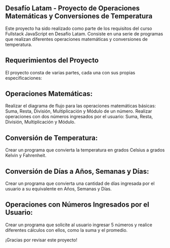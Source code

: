## Desafío Latam - Proyecto de Operaciones Matemáticas y Conversiones de Temperatura
Este proyecto ha sido realizado como parte de los requisitos del curso Fullstack JavaScript en Desafío Latam. Consiste en una serie de programas que realizan diferentes operaciones matemáticas y conversiones de temperatura.

## Requerimientos del Proyecto
El proyecto consta de varias partes, cada una con sus propias especificaciones:

## Operaciones Matemáticas:
Realizar el diagrama de flujo para las operaciones matemáticas básicas: Suma, Resta, División, Multiplicación y Módulo de un número.
Realizar operaciones con dos números ingresados por el usuario: Suma, Resta, División, Multiplicación y Módulo.

## Conversión de Temperatura:
Crear un programa que convierta la temperatura en grados Celsius a grados Kelvin y Fahrenheit.

## Conversión de Días a Años, Semanas y Días:
Crear un programa que convierta una cantidad de días ingresada por el usuario a su equivalente en Años, Semanas y Días.

## Operaciones con Números Ingresados por el Usuario:
Crear un programa que solicite al usuario ingresar 5 números y realice diferentes cálculos con ellos, como la suma y el promedio.

¡Gracias por revisar este proyecto!
